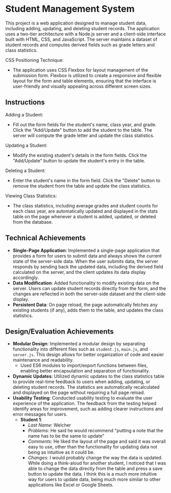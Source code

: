 # Student Management System

This project is a web application designed to manage student data, including adding, updating, and deleting student records. The application uses a two-tier architecture with a Node.js server and a client-side interface built with HTML, CSS, and JavaScript. The server maintains a dataset of student records and computes derived fields such as grade letters and class statistics.

CSS Positioning Technique:

- The application uses CSS Flexbox for layout management of the submission form. Flexbox is utilized to create a responsive and flexible layout for the form and table elements, ensuring that the interface is user-friendly and visually appealing across different screen sizes.

## Instructions

Adding a Student:

- Fill out the form fields for the student's name, class year, and grade. Click the "Add/Update" button to add the student to the table. The server will compute the grade letter and update the class statistics.

Updating a Student:

- Modify the existing student's details in the form fields. Click the "Add/Update" button to update the student's entry in the table.

Deleting a Student:

- Enter the student's name in the form field. Click the "Delete" button to remove the student from the table and update the class statistics.

Viewing Class Statistics:

- The class statistics, including average grades and student counts for each class year, are automatically updated and displayed in the stats table on the page whenever a student is added, updated, or deleted from the database.

## Technical Achievements

- **Single-Page Application**: Implemented a single-page application that provides a form for users to submit data and always shows the current state of the server-side data. When the user submits data, the server responds by sending back the updated data, including the derived field calculated on the server, and the client updates its data display accordingly.
- **Data Modification**: Added functionality to modify existing data on the server. Users can update student records directly from the form, and the changes are reflected in both the server-side dataset and the client-side display.
- **Persistent Data**: On page reload, the page automatically fetches any existing students (if any), adds them to the table, and updates the class statistics.

## Design/Evaluation Achievements

- **Modular Design**: Implemented a modular design by separating functionality into different files such as `student.js`, `main.js`, and `server.js`. This design allows for better organization of code and easier maintenance and readability.
  - Used ES6 modules to import/export functions between files, enabling better encapsulation and separation of functionality.
- **Dynamic Updates**: Utilized dynamic updates to the class statistics table to provide real-time feedback to users when adding, updating, or deleting student records. The statistics are automatically recalculated and displayed on the page without requiring a full page reload.
- **Usability Testing**: Conducted usability testing to evaluate the user experience of the application. The feedback from the testing helped identify areas for improvement, such as adding clearer instructions and error messages for users.
  - **Student 1**:
    - *Last Name*: Welcher
    - *Problems*: He said he would recommend "putting a note that the name has to be the same to update"
    - *Comments*: He liked the layout of the page and said it was overall easy to use, other than the functionality for updating data not being as intuitive as it could be.
    - *Changes*: I would probably change the way the data is updated. While doing a think-aloud for another student, I noticed that I was able to change the data directly from the table and press a save button to update the data. I think this is a much more intuitive way for users to update data, being much more similar to other applications like Excel or Google Sheets.

